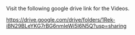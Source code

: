 Visit the following google drive link for the Videos.

https://drive.google.com/drive/folders/1Rek-iBN29BLeYKG7rBG6nmIeWi5I6N5Q?usp=sharing
